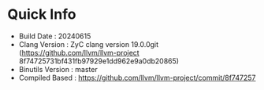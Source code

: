 # Quick Info
* Build Date : 20240615
* Clang Version : ZyC clang version 19.0.0git (https://github.com/llvm/llvm-project 8f74725731bf431fb97929e1dd962e9a0db20865)
* Binutils Version : master
* Compiled Based : https://github.com/llvm/llvm-project/commit/8f747257

